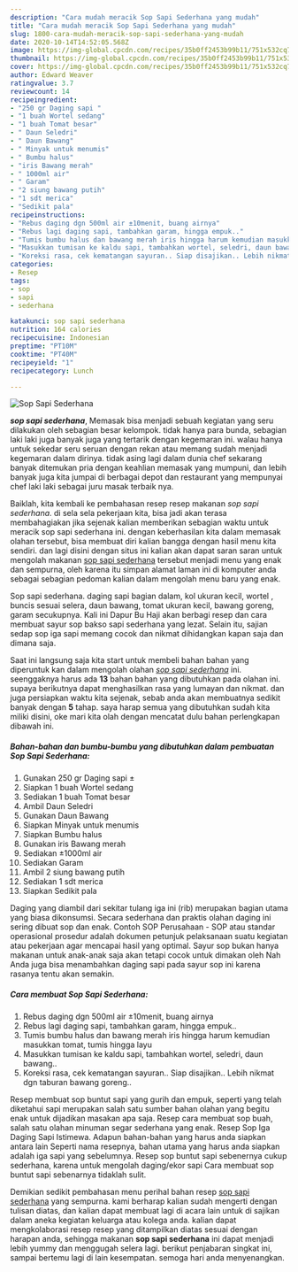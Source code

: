 ```yaml
---
description: "Cara mudah meracik Sop Sapi Sederhana yang mudah"
title: "Cara mudah meracik Sop Sapi Sederhana yang mudah"
slug: 1800-cara-mudah-meracik-sop-sapi-sederhana-yang-mudah
date: 2020-10-14T14:52:05.568Z
image: https://img-global.cpcdn.com/recipes/35b0ff2453b99b11/751x532cq70/sop-sapi-sederhana-foto-resep-utama.jpg
thumbnail: https://img-global.cpcdn.com/recipes/35b0ff2453b99b11/751x532cq70/sop-sapi-sederhana-foto-resep-utama.jpg
cover: https://img-global.cpcdn.com/recipes/35b0ff2453b99b11/751x532cq70/sop-sapi-sederhana-foto-resep-utama.jpg
author: Edward Weaver
ratingvalue: 3.7
reviewcount: 14
recipeingredient:
- "250 gr Daging sapi "
- "1 buah Wortel sedang"
- "1 buah Tomat besar"
- " Daun Seledri"
- " Daun Bawang"
- " Minyak untuk menumis"
- " Bumbu halus"
- "iris Bawang merah"
- " 1000ml air"
- " Garam"
- "2 siung bawang putih"
- "1 sdt merica"
- "Sedikit pala"
recipeinstructions:
- "Rebus daging dgn 500ml air ±10menit, buang airnya"
- "Rebus lagi daging sapi, tambahkan garam, hingga empuk.."
- "Tumis bumbu halus dan bawang merah iris hingga harum kemudian masukkan tomat, tumis hingga layu"
- "Masukkan tumisan ke kaldu sapi, tambahkan wortel, seledri, daun bawang.."
- "Koreksi rasa, cek kematangan sayuran.. Siap disajikan.. Lebih nikmat dgn taburan bawang goreng.."
categories:
- Resep
tags:
- sop
- sapi
- sederhana

katakunci: sop sapi sederhana 
nutrition: 164 calories
recipecuisine: Indonesian
preptime: "PT10M"
cooktime: "PT40M"
recipeyield: "1"
recipecategory: Lunch

---
```



![Sop Sapi Sederhana](https://img-global.cpcdn.com/recipes/35b0ff2453b99b11/751x532cq70/sop-sapi-sederhana-foto-resep-utama.jpg)

<b><i>sop sapi sederhana</i></b>, Memasak bisa menjadi sebuah kegiatan yang seru dilakukan oleh sebagian besar kelompok. tidak hanya para bunda, sebagian laki laki juga banyak juga yang tertarik dengan kegemaran ini. walau hanya untuk sekedar seru seruan dengan rekan atau memang sudah menjadi kegemaran dalam dirinya. tidak asing lagi dalam dunia chef sekarang banyak ditemukan pria dengan keahlian memasak yang mumpuni, dan lebih banyak juga kita jumpai di berbagai depot dan restaurant yang mempunyai chef laki laki sebagai juru masak terbaik nya.

Baiklah, kita kembali ke pembahasan resep resep makanan <i>sop sapi sederhana</i>. di sela sela pekerjaan kita, bisa jadi akan terasa membahagiakan jika sejenak kalian memberikan sebagian waktu untuk meracik sop sapi sederhana ini. dengan keberhasilan kita dalam memasak olahan tersebut, bisa membuat diri kalian bangga dengan hasil menu kita sendiri. dan lagi disini dengan situs ini kalian akan dapat saran saran untuk mengolah makanan <u>sop sapi sederhana</u> tersebut menjadi menu yang enak dan sempurna, oleh karena itu simpan alamat laman ini di komputer anda sebagai sebagian pedoman kalian dalam mengolah menu baru yang enak.

Sop sapi sederhana. daging sapi bagian dalam, kol ukuran kecil, wortel , buncis sesuai selera, daun bawang, tomat ukuran kecil, bawang goreng, garam secukupnya. Kali ini Dapur Bu Haji akan berbagi resep dan cara membuat sayur sop bakso sapi sederhana yang lezat. Selain itu, sajian sedap sop iga sapi memang cocok dan nikmat dihidangkan kapan saja dan dimana saja.


Saat ini langsung saja kita start untuk membeli bahan bahan yang diperuntuk kan dalam mengolah olahan <u><i>sop sapi sederhana</i></u> ini. seenggaknya harus ada <b>13</b> bahan bahan yang dibutuhkan pada olahan ini. supaya berikutnya dapat menghasilkan rasa yang lumayan dan nikmat. dan juga persiapkan waktu kita sejenak, sebab anda akan membuatnya sedikit banyak dengan <b>5</b> tahap. saya harap semua yang dibutuhkan sudah kita miliki disini, oke mari kita olah dengan mencatat dulu bahan perlengkapan dibawah ini.

<!--inarticleads1-->

##### Bahan-bahan dan bumbu-bumbu yang dibutuhkan dalam pembuatan Sop Sapi Sederhana:

1. Gunakan 250 gr Daging sapi ±
1. Siapkan 1 buah Wortel sedang
1. Sediakan 1 buah Tomat besar
1. Ambil  Daun Seledri
1. Gunakan  Daun Bawang
1. Siapkan  Minyak untuk menumis
1. Siapkan  Bumbu halus
1. Gunakan iris Bawang merah
1. Sediakan  ±1000ml air
1. Sediakan  Garam
1. Ambil 2 siung bawang putih
1. Sediakan 1 sdt merica
1. Siapkan Sedikit pala


Daging yang diambil dari sekitar tulang iga ini (rib) merupakan bagian utama yang biasa dikonsumsi. Secara sederhana dan praktis olahan daging ini sering dibuat sop dan enak. Contoh SOP Perusahaan - SOP atau standar operasional prosedur adalah dokumen petunjuk pelaksanaan suatu kegiatan atau pekerjaan agar mencapai hasil yang optimal. Sayur sop bukan hanya makanan untuk anak-anak saja akan tetapi cocok untuk dimakan oleh Nah Anda juga bisa menambahkan daging sapi pada sayur sop ini karena rasanya tentu akan semakin. 

<!--inarticleads2-->

##### Cara membuat Sop Sapi Sederhana:

1. Rebus daging dgn 500ml air ±10menit, buang airnya
1. Rebus lagi daging sapi, tambahkan garam, hingga empuk..
1. Tumis bumbu halus dan bawang merah iris hingga harum kemudian masukkan tomat, tumis hingga layu
1. Masukkan tumisan ke kaldu sapi, tambahkan wortel, seledri, daun bawang..
1. Koreksi rasa, cek kematangan sayuran.. Siap disajikan.. Lebih nikmat dgn taburan bawang goreng..


Resep membuat sop buntut sapi yang gurih dan empuk, seperti yang telah diketahui sapi merupakan salah satu sumber bahan olahan yang begitu enak untuk dijadikan masakan apa saja. Resep cara membuat sop buah, salah satu olahan minuman segar sederhana yang enak. Resep Sop Iga Daging Sapi Istimewa. Adapun bahan-bahan yang harus anda siapkan antara lain Seperti nama resepnya, bahan utama yang harus anda siapkan adalah iga sapi yang sebelumnya. Resep sop buntut sapi sebenernya cukup sederhana, karena untuk mengolah daging/ekor sapi Cara membuat sop buntut sapi sebenarnya tidaklah sulit. 

Demikian sedikit pembahasan menu perihal bahan resep <u>sop sapi sederhana</u> yang sempurna. kami berharap kalian sudah mengerti dengan tulisan diatas, dan kalian dapat membuat lagi di acara lain untuk di sajikan dalam aneka kegiatan keluarga atau kolega anda. kalian dapat mengkolaborasi resep resep yang ditampilkan diatas sesuai dengan harapan anda, sehingga makanan <b>sop sapi sederhana</b> ini dapat menjadi lebih yummy dan menggugah selera lagi. berikut penjabaran singkat ini, sampai bertemu lagi di lain kesempatan. semoga hari anda menyenangkan.
